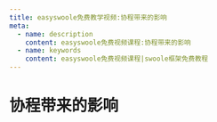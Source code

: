 ```yaml
---
title: easyswoole免费教学视频:协程带来的影响
meta:
  - name: description
    content: easyswoole免费视频课程:协程带来的影响
  - name: keywords
    content: easyswoole免费视频课程|swoole框架免费教程
---
```

# 协程带来的影响
<script type="text/javascript" src="/Js/Ckplayer/ckplayer.js"></script>
<div class="video" style="width: 50rem;height: 30rem;"></div>
<script type="text/javascript">
    var videoObject = {
    		container: '.video',
    		variable: 'player',
    		video:'http://video-oss.easyswoole.com/%E5%85%A5%E9%97%A8%E6%95%99%E7%A8%8B1/%E5%8D%8F%E7%A8%8B%E5%B8%A6%E6%9D%A5%E7%9A%84%E5%BD%B1%E5%93%8D.mp4'
    	};
    var player=new ckplayer(videoObject);
</script>
